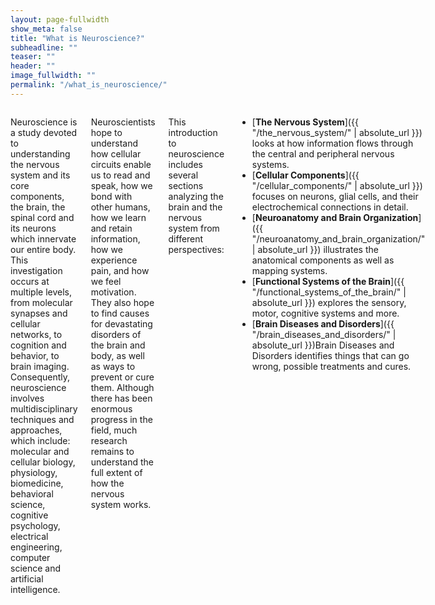 ```yaml
---
layout: page-fullwidth
show_meta: false
title: "What is Neuroscience?"
subheadline: ""
teaser: ""
header: ""
image_fullwidth: ""
permalink: "/what_is_neuroscience/"
---
```

<div class="row">
<div class="medium-4 medium-push-8 columns" markdown="1">
<!-- Table of contents hidden
<div class="panel radius" markdown="1">
**Table of Contents**
{: #toc }
*  TOC
{:toc}
</div>
-->
</div><!-- /.medium-4.columns -->

<div class="medium-8 medium-pull-4 columns" markdown="1">

Neuroscience is a study devoted to understanding the nervous system and its core components, the brain, the spinal cord and its neurons which innervate our entire body. This investigation occurs at multiple levels, from molecular synapses and cellular networks, to cognition and behavior, to brain imaging. Consequently, neuroscience involves multidisciplinary techniques and approaches, which include: molecular and cellular biology, physiology, biomedicine, behavioral science, cognitive psychology, electrical engineering, computer science and artificial intelligence.

Neuroscientists hope to understand how cellular circuits enable us to read and speak, how we bond with other humans, how we learn and retain information, how we experience pain, and how we feel motivation. They also hope to find causes for devastating disorders of the brain and body, as well as ways to prevent or cure them. Although there has been enormous progress in the field, much research remains to understand the full extent of how the nervous system works.

This introduction to neuroscience includes several sections analyzing the brain and the nervous system from different perspectives:

- [**The Nervous System**]({{ "/the_nervous_system/" | absolute_url }}) looks at how information flows through the central and peripheral nervous systems.
- [**Cellular Components**]({{ "/cellular_components/" | absolute_url }}) focuses on neurons, glial cells, and their electrochemical connections in detail.
- [**Neuroanatomy and Brain Organization**]({{ "/neuroanatomy_and_brain_organization/" | absolute_url }}) illustrates the anatomical components as well as mapping systems.
- [**Functional Systems of the Brain**]({{ "/functional_systems_of_the_brain/" | absolute_url }}) explores the sensory, motor, cognitive systems and more.
- [**Brain Diseases and Disorders**]({{ "/brain_diseases_and_disorders/" | absolute_url }})Brain Diseases and Disorders identifies things that can go wrong, possible treatments and cures.


</div> <!-- end of content column -->
</div> <!-- end of row -->
